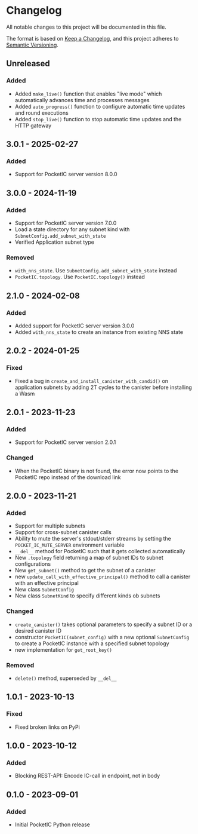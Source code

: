 # Changelog

All notable changes to this project will be documented in this file.

The format is based on [Keep a Changelog](https://keepachangelog.com/en/1.1.0/),
and this project adheres to [Semantic Versioning](https://semver.org/spec/v2.0.0.html).


## Unreleased

### Added
- Added `make_live()` function that enables "live mode" which automatically advances time and processes messages
- Added `auto_progress()` function to configure automatic time updates and round executions
- Added `stop_live()` function to stop automatic time updates and the HTTP gateway

## 3.0.1 - 2025-02-27

### Added
- Support for PocketIC server version 8.0.0



## 3.0.0 - 2024-11-19

### Added 
- Support for PocketIC server version 7.0.0
- Load a state directory for any subnet kind with `SubnetConfig.add_subnet_with_state`
- Verified Application subnet type

### Removed
- `with_nns_state`. Use `SubnetConfig.add_subnet_with_state` instead
- `PocketIC.topology`. Use `PocketIC.topology()` instead



## 2.1.0 - 2024-02-08

### Added
- Added support for PocketIC server version 3.0.0
- Added `with_nns_state` to create an instance from existing NNS state



## 2.0.2 - 2024-01-25

### Fixed
- Fixed a bug in `create_and_install_canister_with_candid()` on application subnets by adding 2T cycles to the 
canister before installing a Wasm



## 2.0.1 - 2023-11-23

### Added
- Support for PocketIC server version 2.0.1

### Changed
- When the PocketIC binary is not found, the error now points to the PocketIC repo instead of the download link



## 2.0.0 - 2023-11-21

### Added
- Support for multiple subnets
- Support for cross-subnet canister calls
- Ability to mute the server's stdout/stderr streams by setting the `POCKET_IC_MUTE_SERVER` environment variable
- `__del__` method for PocketIC such that it gets collected automatically
- New `.topology` field returning a map of subnet IDs to subnet configurations
- New `get_subnet()` method to get the subnet of a canister
- new `update_call_with_effective_principal()` method to call a canister with an effective principal
- New class `SubnetConfig`
- New class `SubnetKind` to specify different kinds ob subnets

### Changed
- `create_canister()` takes optional parameters to specify a subnet ID or a desired canister ID
- constructor `PocketIC(subnet_config)` with a new optional `SubnetConfig` to create a PocketIC instance with a specified subnet topology
- new implementation for `get_root_key()`

### Removed
- `delete()` method, superseded by `__del__`



## 1.0.1 - 2023-10-13

### Fixed
- Fixed broken links on PyPi



## 1.0.0 - 2023-10-12

### Added
- Blocking REST-API: Encode IC-call in endpoint, not in body



## 0.1.0 - 2023-09-01

### Added
- Initial PocketIC Python release
